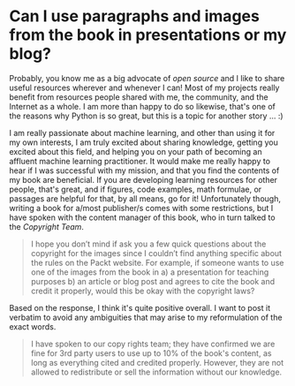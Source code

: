 # Can I use paragraphs and images from the book in presentations or my blog?

Probably, you know me as a big advocate of *open source* and I like to share useful resources wherever and whenever I can! Most of my projects really benefit from resources people shared with me, the community, and the Internet as a whole. I am more than happy to do so likewise, that's one of the reasons why Python is so great, but this is a topic for another story ... :)

I am really passionate about machine learning, and other than using it for my own interests, I am truly excited about sharing knowledge, getting you excited about this field, and helping you on your path of becoming an affluent machine learning practitioner. It would make me really happy to hear if I was successful with my mission, and that you find the contents of my book are beneficial. If you are developing learning resources for other people, that's great, and if figures, code examples, math formulae, or passages are helpful for that, by all means, go for it!
Unfortunately though, writing a book for a/most publisher/s comes with some restrictions, but I have spoken with the content manager of this book, who in turn talked to the *Copyright Team*.

> I hope you don’t mind if ask you a few quick questions about the copyright for the images since I couldn’t find anything specific about the rules on the Packt website.
For example, if someone wants to use one of the images from the book in
a) a presentation for teaching purposes
b) an article or blog post
and agrees to cite the book and credit it properly, would this be okay with the copyright laws?

Based on the response, I think it's quite positive overall. I want to post it verbatim to avoid any ambiguities that may arise to my reformulation of the exact words.

> I have spoken to our copy rights team; they have confirmed we are fine for 3rd party users to use up to 10% of the book's content, as long as everything cited and credited properly. However, they are not allowed to redistribute or sell the information without our knowledge.   
